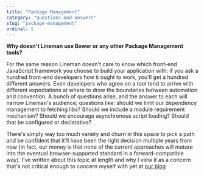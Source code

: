 ```yaml
---
title: "Package Management"
category: "questions-and-answers"
slug: "package-management"
ordinal: 5
---
```


__Why doesn't Lineman use Bower or any other Package Management tools?__

For the same reason Lineman doesn't care to know which front-end JavaScript
framework you choose to build your application with: if you ask a hundred
front-end developers how it ought to work, you'll get a hundred different
answers. Even developers who agree on a tool tend to arrive with different
expectations at where to draw the boundaries between automation and convention.
A bunch of questions arise, and the answer to each will narrow Lineman's
audience; questions like: should we limit our dependency management to fetching
libs? Should we include a module requirement mechanism? Should we encourage
asynchronous script loading? Should that be configured or declarative?

There's simply way too much variety and churn in this space to pick a path and
be confident that it'll have been the right decision multiple years from now
(in fact, our money is that none of the current approaches will mature into the
eventual browser-supported standard in a forward-compatible way). I've written
about this topic at length and why I view it as a concern that's not critical
enough to concern myself with yet at [our
blog](http://blog.testdouble.com/posts/2013-06-16-unrequired-love.html)
